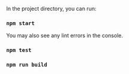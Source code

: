 In the project directory, you can run:

### `npm start`

You may also see any lint errors in the console.

### `npm test`

### `npm run build`
